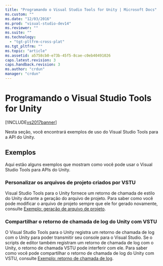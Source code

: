 ```yaml
---
title: "Programando o Visual Studio Tools for Unity | Microsoft Docs"
ms.custom: ""
ms.date: "12/03/2016"
ms.prod: "visual-studio-dev14"
ms.reviewer: ""
ms.suite: ""
ms.technology: 
  - "tgt-pltfrm-cross-plat"
ms.tgt_pltfrm: ""
ms.topic: "article"
ms.assetid: a5758cb0-e73b-45f5-8cae-c0eb40491026
caps.latest.revision: 3
caps.handback.revision: 3
ms.author: "crdun"
manager: "crdun"
---
```

# Programando o Visual Studio Tools for Unity
[!INCLUDE[vs2017banner](../code-quality/includes/vs2017banner.md)]

Nesta seção, você encontrará exemplos de uso do Visual Studio Tools para a API do Unity.  
  
## Exemplos  
 Aqui estão alguns exemplos que mostram como você pode usar o Visual Studio Tools para APIs do Unity.  
  
### Personalizar os arquivos de projeto criados por VSTU  
 Visual Studio Tools para o Unity fornece um retorno de chamada de estilo do Unity durante a geração do arquivo de projeto.  Para saber como você pode modificar o arquivo de projeto sempre que ele for gerado novamente, consulte [Exemplo: geração de arquivo de projeto](../cross-platform/customize-project-files-created-by-vstu.md).  
  
### Compartilhar o retorno de chamada de log do Unity com VSTU  
 O Visual Studio Tools para o Unity registra um retorno de chamada de log com o Unity para poder transmitir seu console para o Visual Studio.  Se o scripts de editor também registram um retorno de chamada de log com o Unity, o retorno de chamada VSTU pode interferir com ele.  Para saber como você pode compartilhar o retorno de chamada de log do Unity com VSTU, consulte [Exemplo: retorno de chamada de log](../cross-platform/share-the-unity-log-callback-with-vstu.md).